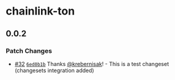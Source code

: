 # chainlink-ton

## 0.0.2

### Patch Changes

- [#32](https://github.com/smartcontractkit/chainlink-ton/pull/32) [`6ed0b1b`](https://github.com/smartcontractkit/chainlink-ton/commit/6ed0b1b07dfa605288e2aab13ce3caa9945a2c39) Thanks [@krebernisak](https://github.com/krebernisak)! - This is a test changeset (changesets integration added)
